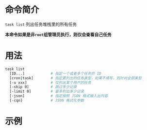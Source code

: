 # 命令简介 

`task list` 列出任务堆栈里的所有任务

**本命令如果是非`root`组管理员执行，则仅会查看自己任务**

# 用法

```bash
task list
  [ID...]            # 指定一个或者多个任务的 ID
  [cron|task]        # 指定要列出的任务类型，如果不填写，则针对全部类型
  [-u xxx]           # 仅列出某个用户的任务
  [-skip 0]          # 跳过多少记录
  [-limit 0]         # 最多列出多少记录
  [-json]            # 指定按照 JSON 格式输入出内容
  [-cqn]             # JSON 格式化参数
```

# 示例

```bash
```